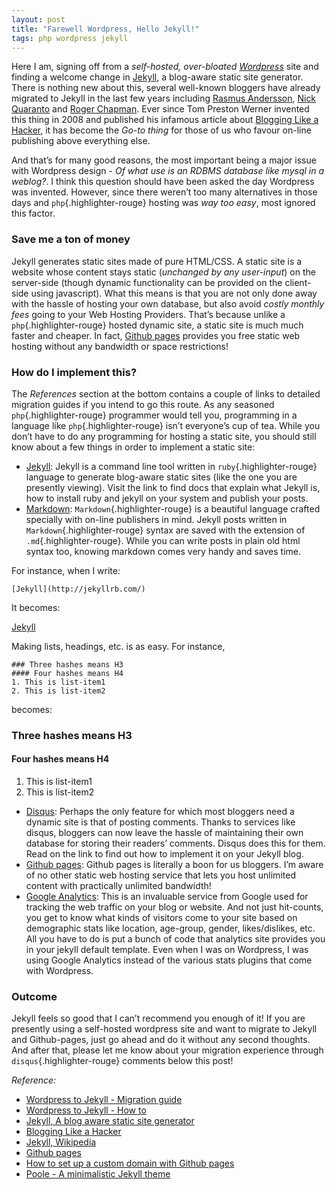 ```yaml
---
layout: post
title: "Farewell Wordpress, Hello Jekyll!"
tags: php wordpress jekyll
---
```


Here I am, signing off from a *self-hosted, over-bloated [Wordpress](http://www.wordpress.org)* site and finding a welcome change in [Jekyll](http://jekyllrb.com/), a blog-aware static site generator. There is nothing new about this, several well-known bloggers have already migrated to Jekyll in the last few years including [Rasmus Andersson](http://rsms.me/), [Nick Quaranto](http://quaran.to/) and [Roger Chapman](http://rogchap.com/). Ever since Tom Preston Werner invented this thing in 2008 and published his infamous article about [Blogging Like a Hacker](http://tom.preston-werner.com/2008/11/17/blogging-like-a-hacker.html), it has become the *Go-to thing* for those of us who favour on-line publishing above everything else.<!--more-->

And that’s for many good reasons, the most important being a major issue with Wordpress design - *Of what use is an RDBMS database like mysql in a weblog?*. I think this question should have been asked the day Wordpress was invented. However, since there weren’t too many alternatives in those days and `php`{.highlighter-rouge} hosting was *way too easy*, most ignored this factor.

### Save me a ton of money

Jekyll generates static sites made of pure HTML/CSS. A static site is a website whose content stays static (*unchanged by any user-input*) on the server-side (though dynamic functionality can be provided on the client-side using javascript). What this means is that you are not only done away with the hassle of hosting your own database, but also avoid *costly monthly fees* going to your Web Hosting Providers. That’s because unlike a `php`{.highlighter-rouge} hosted dynamic site, a static site is much much faster and cheaper. In fact, [Github pages](https://github.com/jekyll/jekyll/wiki/Sites) provides you free static web hosting without any bandwidth or space restrictions!

### How do I implement this?

The *References* section at the bottom contains a couple of links to detailed migration guides if you intend to go this route. As any seasoned `php`{.highlighter-rouge} programmer would tell you, programming in a language like `php`{.highlighter-rouge} isn’t everyone’s cup of tea. While you don’t have to do any programming for hosting a static site, you should still know about a few things in order to implement a static site:

-   [Jekyll](http://jekyllrb.com/): Jekyll is a command line tool written in `ruby`{.highlighter-rouge} language to generate blog-aware static sites (like the one you are presently viewing). Visit the link to find docs that explain what Jekyll is, how to install ruby and jekyll on your system and publish your posts.
-   [Markdown](http://daringfireball.net/projects/markdown/syntax): `Markdown`{.highlighter-rouge} is a beautiful language crafted specially with on-line publishers in mind. Jekyll posts written in `Markdown`{.highlighter-rouge} syntax are saved with the extension of `.md`{.highlighter-rouge}. While you can write posts in plain old html syntax too, knowing markdown comes very handy and saves time.

For instance, when I write:

	[Jekyll](http://jekyllrb.com/)
        
It becomes:

[Jekyll](http://jekyllrb.com/)

Making lists, headings, etc. is as easy. For instance,

```
### Three hashes means H3
#### Four hashes means H4
1. This is list-item1
2. This is list-item2
```

becomes:

### Three hashes means H3

#### Four hashes means H4

1.  This is list-item1
2.  This is list-item2

-   [Disqus](https://disqus.com/): Perhaps the only feature for which most bloggers need a dynamic site is that of posting comments. Thanks to services like disqus, bloggers can now leave the hassle of maintaining their own database for storing their readers’ comments. Disqus does this for them. Read on the link to find out how to implement it on your Jekyll blog.
-   [Github pages](https://github.com/jekyll/jekyll/wiki/Sites): Github pages is literally a boon for us bloggers. I’m aware of no other static web hosting service that lets you host unlimited content with practically unlimited bandwidth!
-   [Google Analytics](https://www.google.com/analytics): This is an invaluable service from Google used for tracking the web traffic on your blog or website. And not just hit-counts, you get to know what kinds of visitors come to your site based on demographic stats like location, age-group, gender, likes/dislikes, etc. All you have to do is put a bunch of code that analytics site provides you in your jekyll default template. Even when I was on Wordpress, I was using Google Analytics instead of the various stats plugins that come with Wordpress.

### Outcome

Jekyll feels so good that I can’t recommend you enough of it! If you are presently using a self-hosted wordpress site and want to migrate to Jekyll and Github-pages, just go ahead and do it without any second thoughts. And after that, please let me know about your migration experience through `disqus`{.highlighter-rouge} comments below this post!

*Reference:*

-   [Wordpress to Jekyll - Migration guide](http://hadihariri.com/2013/12/24/migrating-from-wordpress-to-jekyll/)
-   [Wordpress to Jekyll - How to](http://paulstamatiou.com/how-to-wordpress-to-jekyll/)
-   [Jekyll, A blog aware static site generator](https://github.com/jekyll/jekyll/wiki/Sites)
-   [Blogging Like a Hacker](http://tom.preston-werner.com/2008/11/17/blogging-like-a-hacker.html)
-   [Jekyll, Wikipedia](http://en.wikipedia.org/wiki/Jekyll_%28software%29)
-   [Github pages](https://github.com/jekyll/jekyll/wiki/Sites)
-   [How to set up a custom domain with Github pages](https://help.github.com/articles/setting-up-a-custom-domain-with-github-pages/)
-   [Poole - A minimalistic Jekyll theme](http://joshualande.com/jekyll-github-pages-poole/)
